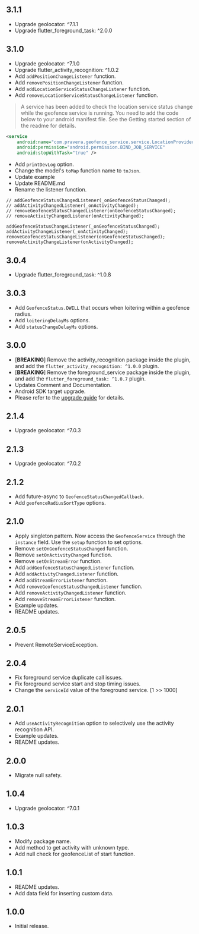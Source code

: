 ## 3.1.1

* Upgrade geolocator: ^7.1.1
* Upgrade flutter_foreground_task: ^2.0.0

## 3.1.0

* Upgrade geolocator: ^7.1.0
* Upgrade flutter_activity_recognition: ^1.0.2
* Add `addPositionChangeListener` function.
* Add `removePositionChangeListener` function.
* Add `addLocationServiceStatusChangeListener` function.
* Add `removeLocationServiceStatusChangeListener` function.
> A service has been added to check the location service status change while the geofence service is running. 
You need to add the code below to your android manifest file. See the Getting started section of the readme for details.
```xml
<service
    android:name="com.pravera.geofence_service.service.LocationProviderIntentService"
    android:permission="android.permission.BIND_JOB_SERVICE"
    android:stopWithTask="true" />
```
* Add `printDevLog` option.
* Change the model's `toMap` function name to `toJson`.
* Update example
* Update README.md
* Rename the listener function.
```text
// addGeofenceStatusChangedListener(_onGeofenceStatusChanged);
// addActivityChangedListener(_onActivityChanged);
// removeGeofenceStatusChangedListener(onGeofenceStatusChanged);
// removeActivityChangedListener(onActivityChanged);

addGeofenceStatusChangeListener(_onGeofenceStatusChanged);
addActivityChangeListener(_onActivityChanged);
removeGeofenceStatusChangeListener(onGeofenceStatusChanged);
removeActivityChangeListener(onActivityChanged);
```

## 3.0.4

* Upgrade flutter_foreground_task: ^1.0.8

## 3.0.3

* Add `GeofenceStatus.DWELL` that occurs when loitering within a geofence radius.
* Add `loiteringDelayMs` options.
* Add `statusChangeDelayMs` options.

## 3.0.0

* [**BREAKING**] Remove the activity_recognition package inside the plugin, and add the `flutter_activity_recognition: ^1.0.0` plugin.
* [**BREAKING**] Remove the foreground_service package inside the plugin, and add the `flutter_foreground_task: ^1.0.7` plugin.
* Updates Comment and Documentation.
* Android SDK target upgrade.
* Please refer to the [upgrade guide](https://github.com/Dev-hwang/geofence_service/blob/master/UPGRADE_GUIDE.md) for details.

## 2.1.4

* Upgrade geolocator: ^7.0.3

## 2.1.3

* Upgrade geolocator: ^7.0.2

## 2.1.2

* Add future-async to `GeofenceStatusChangedCallback`.
* Add `geofenceRadiusSortType` options.

## 2.1.0

* Apply singleton pattern. Now access the `GeofenceService` through the `instance` field. Use the `setup` function to set options.
* Remove `setOnGeofenceStatusChanged` function.
* Remove `setOnActivityChanged` function.
* Remove `setOnStreamError` function.
* Add `addGeofenceStatusChangedListener` function.
* Add `addActivityChangedListener` function.
* Add `addStreamErrorListener` function.
* Add `removeGeofenceStatusChangedListener` function.
* Add `removeActivityChangedListener` function.
* Add `removeStreamErrorListener` function.
* Example updates.
* README updates.

## 2.0.5

* Prevent RemoteServiceException.

## 2.0.4

* Fix foreground service duplicate call issues.
* Fix foreground service start and stop timing issues.
* Change the `serviceId` value of the foreground service. [1 >> 1000]

## 2.0.1

* Add `useActivityRecognition` option to selectively use the activity recognition API.
* Example updates.
* README updates.

## 2.0.0

* Migrate null safety.

## 1.0.4

* Upgrade geolocator: ^7.0.1

## 1.0.3

* Modify package name.
* Add method to get activity with unknown type.
* Add null check for geofenceList of start function.

## 1.0.1

* README updates.
* Add data field for inserting custom data.

## 1.0.0

* Initial release.
